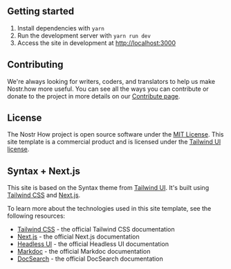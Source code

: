 ## Getting started

1. Install dependencies with `yarn`
2. Run the development server with `yarn run dev`
3. Access the site in development at [http://localhost:3000](http://localhost:3000)

## Contributing
We're always looking for writers, coders, and translators to help us make Nostr.how more useful. You can see all the ways you can contribute or donate to the project in more details on our [Contribute page](https://nostr.how/contribute).
## License

The Nostr How project is open source software under the [MIT License](https://opensource.org/licenses/MIT).
This site template is a commercial product and is licensed under the [Tailwind UI license](https://tailwindui.com/license).

## Syntax + Next.js

This site is based on the Syntax theme from [Tailwind UI](https://tailwindui.com). It's built using [Tailwind CSS](https://tailwindcss.com) and [Next.js](https://nextjs.org).

To learn more about the technologies used in this site template, see the following resources:

- [Tailwind CSS](https://tailwindcss.com/docs) - the official Tailwind CSS documentation
- [Next.js](https://nextjs.org/docs) - the official Next.js documentation
- [Headless UI](https://headlessui.dev) - the official Headless UI documentation
- [Markdoc](https://markdoc.io) - the official Markdoc documentation
- [DocSearch](https://docsearch.algolia.com) - the official DocSearch documentation

